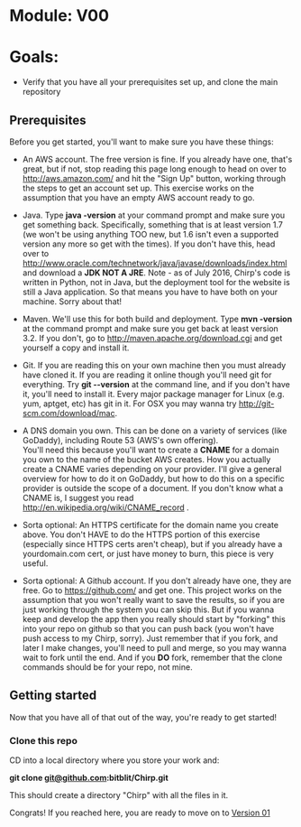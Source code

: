 # Module: V00
# Goals: 
* Verify that you have all your prerequisites set up, and clone the main repository

## Prerequisites

Before you get started, you'll want to make sure you have these things:

* An AWS account.  The free version is fine.  If you already have one, that's great, but if not, stop reading this page
long enough to head on over to http://aws.amazon.com/ and hit the "Sign Up" button, working through the steps to get an 
account set up.  This exercise works on the assumption that you have an empty AWS account ready to go.

* Java.  Type **java -version** at your command prompt and make sure you get something back.  Specifically, something that
is at least version 1.7 (we won't be using anything TOO new, but 1.6 isn't even a supported version any more so get with
the times).  If you don't have this, head over to http://www.oracle.com/technetwork/java/javase/downloads/index.html 
and download a **JDK NOT A JRE**.  Note - as of July 2016, Chirp's code is written in Python, not in Java, but the deployment
tool for the website is still a Java application.  So that means you have to have both on your machine.  Sorry about that!

* Maven.  We'll use this for both build and deployment.  Type **mvn -version** at the command prompt and make sure you
get back at least version 3.2.  If you don't, go to http://maven.apache.org/download.cgi and get yourself a copy and 
install it.

* Git.  If you are reading this on your own machine then you must already have cloned it.  If you are reading it online
though you'll need git for everything.  Try **git --version** at the command line, and if you don't have it, you'll need
to install it.  Every major package manager for Linux (e.g. yum, aptget, etc) has git in it.  For OSX you may wanna try
http://git-scm.com/download/mac.

* A DNS domain you own.  This can be done on a variety of services (like GoDaddy), including Route 53 (AWS's own offering).  
You'll need this because you'll want to create a **CNAME** for a domain you own to the name of the bucket AWS creates.  How you
actually create a CNAME varies depending on your provider.  I'll give a general overview for how to do it on GoDaddy, but
 how to do this on a specific provider is outside the scope of a document.  If you don't know what a CNAME is, I suggest you
 read http://en.wikipedia.org/wiki/CNAME_record .
 
* Sorta optional: An HTTPS certificate for the domain name you create above.  You don't HAVE to do the HTTPS portion of
this exercise (especially since HTTPS certs aren't cheap), but if you already have a yourdomain.com cert, or just have
 money to burn, this piece is very useful.


* Sorta optional: A Github account.  If you don't already have one, they are free.  Go to https://github.com/ and get one.
This project works on the assumption that you won't really want to save the results, so if you are just working through
the system you can skip this.  But if you wanna keep and develop the app then you really should start by "forking" this
into your repo on github so that you can push back (you won't have push access to my Chirp, sorry).  Just remember that 
if you fork, and later I make changes, you'll need to pull and merge, so you may wanna wait to fork until the end.  And
if you **DO** fork, remember that the clone commands should be for your repo, not mine.


## Getting started

Now that you have all of that out of the way, you're ready to get started!  

### Clone this repo
CD into a local directory where you store your work and:

**git clone git@github.com:bitblit/Chirp.git**

This should create a directory "Chirp" with all the files in it.

Congrats!  If you reached here, you are ready to move on to <a href="V01.md">Version 01</a>